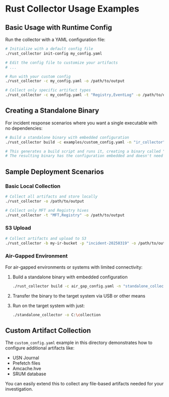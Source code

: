 # Rust Collector Usage Examples

## Basic Usage with Runtime Config

Run the collector with a YAML configuration file:

```bash
# Initialize with a default config file
./rust_collector init-config my_config.yaml

# Edit the config file to customize your artifacts
# ...

# Run with your custom config
./rust_collector -c my_config.yaml -o /path/to/output

# Collect only specific artifact types
./rust_collector -c my_config.yaml -t "Registry,EventLog" -o /path/to/output
```

## Creating a Standalone Binary

For incident response scenarios where you want a single executable with no dependencies:

```bash
# Build a standalone binary with embedded configuration
./rust_collector build -c examples/custom_config.yaml -n "ir_collector"

# This generates a build script and runs it, creating a binary called "ir_collector"
# The resulting binary has the configuration embedded and doesn't need any external files
```

## Sample Deployment Scenarios

### Basic Local Collection

```bash
# Collect all artifacts and store locally
./rust_collector -o /path/to/output

# Collect only MFT and Registry hives
./rust_collector -t "MFT,Registry" -o /path/to/output
```

### S3 Upload

```bash
# Collect artifacts and upload to S3
./rust_collector -b my-ir-bucket -p "incident-20250319" -o /path/to/output
```

### Air-Gapped Environment

For air-gapped environments or systems with limited connectivity:

1. Build a standalone binary with embedded configuration
   ```bash
   ./rust_collector build -c air_gap_config.yaml -n "standalone_collector"
   ```

2. Transfer the binary to the target system via USB or other means

3. Run on the target system with just:
   ```bash
   ./standalone_collector -o C:\collection
   ```

## Custom Artifact Collection

The `custom_config.yaml` example in this directory demonstrates how to configure additional artifacts like:

- USN Journal
- Prefetch files
- Amcache.hve
- SRUM database

You can easily extend this to collect any file-based artifacts needed for your investigation.